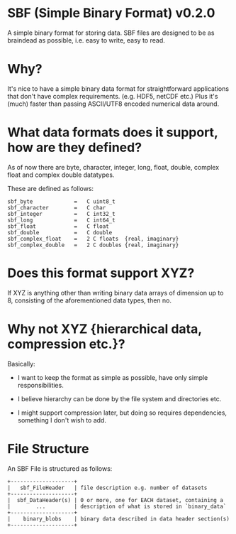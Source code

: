 # SBF (Simple Binary Format) v0.2.0

A simple binary format for storing data.
SBF files are designed to be as braindead as possible, 
i.e. easy to write, easy to read.

# Why? 

It's nice to have a simple binary data format
for straightforward applications that don't have complex
requirements. (e.g. HDF5, netCDF etc.) Plus it's (much)
faster than passing ASCII/UTF8 encoded numerical data around.

# What data formats does it support, how are they defined?

As of now there are byte, character, integer,
long, float, double, complex float and complex
double datatypes.

These are defined as follows:
```
sbf_byte             =   C uint8_t
sbf_character        =   C char
sbf_integer          =   C int32_t
sbf_long             =   C int64_t 
sbf_float            =   C float
sbf_double           =   C double
sbf_complex_float    =   2 C floats  {real, imaginary}
sbf_complex_double   =   2 C doubles {real, imaginary}
```

# Does this format support XYZ?

If XYZ is anything other than writing binary data arrays
of dimension up to 8, consisting of the aforementioned 
data types, then no.

# Why not XYZ {hierarchical data, compression etc.}?

Basically:
- I want to keep the format as simple as possible, have only simple
responsibilities.

- I believe hierarchy can be done by the file system and directories etc.

- I might support compression later, but doing so requires dependencies,
something I don't wish to add. 

# File Structure

An SBF File is structured as follows:
```
+--------------------+
|   sbf_FileHeader   | file description e.g. number of datasets
+--------------------+
|  sbf_DataHeader(s) | 0 or more, one for EACH dataset, containing a 
|        ...         | description of what is stored in `binary_data`
+--------------------+ 
|    binary_blobs    | binary data described in data header section(s)
+--------------------+
```
